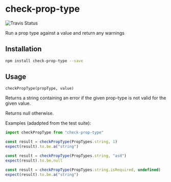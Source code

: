 # check-prop-type

![Travis Status](https://travis-ci.org/n3dst4/check-prop-type.svg?branch=master)

Run a prop type against a value and return any warnings


## Installation

```sh
npm install check-prop-type --save
```


## Usage

```
checkPropType(propType, value)
```

Returns a string containing an error if the given prop-type is not valid for the given value.

Returns null otherwise.

Examples (adadpted from the test suite):

```js
import checkPropType from "check-prop-type"

const result = checkPropType(PropTypes.string, 1)
expect(result).to.be.a("string")

const result = checkPropType(PropTypes.string, "asd")
expect(result).to.be.null

const result = checkPropType(PropTypes.string.isRequired, undefined)
expect(result).to.be.a("string")
```
